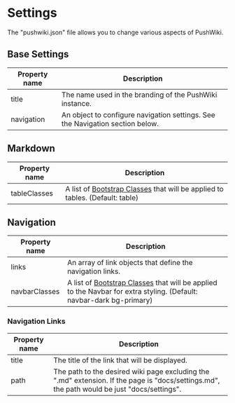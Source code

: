 # Settings

The "pushwiki.json" file allows you to change various aspects of PushWiki.

## Base Settings

| Property name | Description |
| ------------- | ----------- |
| title | The name used in the branding of the PushWiki instance. |
| navigation | An object to configure navigation settings.  See the Navigation section below. |

## Markdown

| Property name | Description |
| ------------- | ----------- |
| tableClasses | A list of [Bootstrap Classes](https://getbootstrap.com/docs/5.0/content/tables/) that will be applied to tables.  (Default: table) |


## Navigation

| Property name | Description |
| ------------- | ----------- |
| links | An array of link objects that define the navigation links. |
| navbarClasses | A list of [Bootstrap Classes](https://getbootstrap.com/docs/5.0/components/navbar/#color-schemes) that will be applied to the Navbar for extra styling.  (Default: navbar-dark bg-primary) |

### Navigation Links

| Property name | Description |
| ------------- | ----------- |
| title | The title of the link that will be displayed. |
| path | The path to the desired wiki page excluding the ".md" extension.  If the page is "docs/settings.md", the path would be just "docs/settings". |
